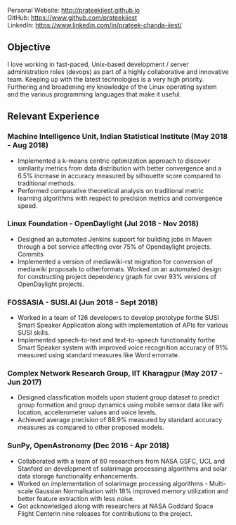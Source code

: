 
Personal Website: <http://prateekiiest.github.io>  
GitHub: <https://www.github.com/prateekiiest>  
LinkedIn: <https://www.linkedin.com/in/prateek-chanda-iiest/>

## Objective
I love working in fast-paced, Unix-based development / server administration roles (devops) as part of a highly collaborative and innovative team. Keeping up with the latest technologies is a very high priority. Furthering and broadening my knowledge of the Linux operating system and the various programming languages that make it useful.

## Relevant Experience
### Machine Intelligence Unit, Indian Statistical Institute (May 2018 - Aug 2018)
* Implemented a k-means centric optimization approach to discover similarity
metrics from data distribution with better convergence and a 6.5% increase in
accuracy measured by silhouette score compared to traditional methods.
* Performed comparative theoretical analysis on traditional metric learning
algorithms with respect to precision metrics and convergence speed.

### Linux Foundation - OpenDaylight (Jul 2018 - Nov 2018)
* Designed an automated Jenkins support for building jobs in Maven through a
bot service affecting over 75% of Opendaylight projects. Commits
* Implemented a version of mediawiki-rst migration for conversion of mediawiki
proposals to otherformats. Worked on an automated design for constructing
project dependency graph for over 93% versions of OpenDaylight projects.

### FOSSASIA - SUSI.AI (Jun 2018 - Sept 2018)
* Worked in a team of 126 developers to develop prototype forthe SUSI Smart
Speaker Application along with implementation of APIs for various SUSI skills.
* Implemented speech-to-text and text-to-speech functionality forthe Smart
Speaker system with improved voice recognition accuracy of 91% measured
using standard measures like Word errorrate.

### Complex Network Research Group, IIT Kharagpur (May 2017 - Jun 2017)
* Designed classification models upon student group dataset to predict group
formation and group dynamics using mobile sensor data like wifi location,
accelerometer values and voice levels.
* Achieved average precision of 88.9% measured by standard accuracy measures
as compared to other proposed models.

### SunPy, OpenAstronomy (Dec 2016 - Apr 2018)
* Collaborated with a team of 60 researchers from NASA GSFC, UCL and
Stanford on development of solarimage processing algorithms and solar data
storage functionality enhancements.
* Worked on implementation of solarimage processing algorithms - Multi-scale
Gaussian Normalisation with 18% improved memory utilization and better
feature extraction with less noise.
* Got acknowledged along with researchers at NASA Goddard Space Flight
Centerin nine releases for contributions to the project.
